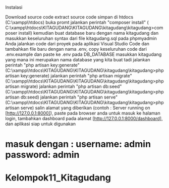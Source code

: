 Instalasi

Download source code extract source code simpan di htdocs (C:\xampp\htdocs)
buka promt jalankan perintah "composer install" ( C:\xampp\htdocs\KITAGUDANG\KITAGUDANG\kitagudang\kitagudang>composer install)
kemudian buat database  baru dengan nama kitagudang dan masukkan keseluruhan syntax dari file kitagudang.sql pada phpmyadmin Anda
jalankan code dari proyek pada aplikasi Visual Studio Code dan tambahkan file baru dengan nama .env, copy keseluruhan code dari .env.example dan paste ke .env
pada DB_DATABASE masukkan kitagudang yang mana ini merupakan nama database yang kita buat tadi
jalankan perintah "php artisan key:generate" (C:\xampp\htdocs\KITAGUDANG\KITAGUDANG\kitagudang\kitagudang>php artisan key:generate)
jalankan perintah "php artisan migrate" (C:\xampp\htdocs\KITAGUDANG\KITAGUDANG\kitagudang\kitagudang>php artisan migrate)
jalankan perintah "php artisan db:seed" (C:\xampp\htdocs\KITAGUDANG\KITAGUDANG\kitagudang\kitagudang>php artisan db:seed)
jalankan perintah "php artisan serve" (C:\xampp\htdocs\KITAGUDANG\KITAGUDANG\kitagudang\kitagudang>php artisan serve)
salin alamat yang diberikan (contoh : Server running on [http://127.0.0.1:8000]), paste pada browser anda
untuk masuk ke halaman login, tambahkan dashboard pada alamat [http://127.0.0.1:8000/dashboard], dan aplikasi siap untuk digunakan

masuk dengan : username: admin password: admin
=======
# Kelompok11_Kitagudang

